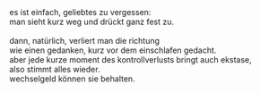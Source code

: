 <style>
.poem p {
  text-indent: -2em;
  margin: 0;
  margin-left: 2em;
}
</style>
<div class="poem">
es ist einfach, geliebtes zu vergessen:

man sieht kurz weg und drückt ganz fest zu.

<br/>

dann, natürlich, verliert man die richtung

wie einen gedanken, kurz vor dem einschlafen gedacht.

aber jede kurze moment des kontrollverlusts bringt auch ekstase,

also stimmt alles wieder.

wechselgeld können sie behalten.
</div>
